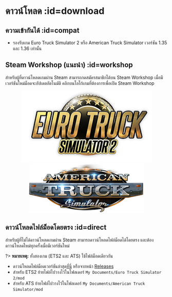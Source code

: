 # ดาวน์โหลด :id=download

## ความเข้ากันได้ :id=compat

- รองรับเกม Euro Truck Simulator 2 หรือ American Truck Simulator เวอร์ชัน 1.35 และ 1.36 เท่านั้น

## Steam Workshop (แนะนำ) :id=workshop

สำหรับผู้ที่ดาวน์โหลดเกมผ่าน Steam สามารถกดสมัครสมาชิกได้บน Steam Workshop เมื่อมีเวอร์ชันใหม่ม็อดจะอัปเดตอัตโนมัติ คลิกบนโลโก้เกมที่ต้องการเพื่อเปิด Steam Workshop

<div style="text-align: center;">

[![สมัครสมาชิก Steam Workshop สำหรับเกม Euro Truck Simulator 2](images/ets2-logo.png ':size=200')](https://steamcommunity.com/sharedfiles/filedetails/?id=1764313195)
[![สมัครสมาชิก Steam Workshop สำหรับเกม American Truck Simulator](images/ats-logo.png ':size=200')](https://steamcommunity.com/sharedfiles/filedetails/?id=1900877329)

</div>

## ดาวน์โหลดไฟล์ม็อดโดยตรง :id=direct

สำหรับผู้ที่ไม่ได้ดาวน์โหลดเกมผ่าน Steam สามารถดาวน์โหลดไฟล์ม็อดได้โดยตรง และต้องดาวน์โหลดใหม่ทุกครั้งเมื่อมีเวอร์ชันใหม่

?> **หมายเหตุ:** ทั้งสองเกม (ETS2 และ ATS) ใช้ไฟล์ม็อดเดียวกัน

- ดาวน์โหลดไฟล์ม็อดเวอร์ชันล่าสุด[ที่นี่](https://github.com/pknme/ets2-thai-navigation/releases/latest/download/thai-navigation.scs) หรือจากหน้า [Releases](https://github.com/pknme/ets2-thai-navigation/releases)
- สำหรับ ETS2 ย้ายไฟล์ไปวางไว้ในโฟลเดอร์ `My Documents/Euro Truck Simulator 2/mod`
- สำหรับ ATS ย้ายไฟล์ไปวางไว้ในโฟลเดอร์ `My Documents/American Truck Simulator/mod`
